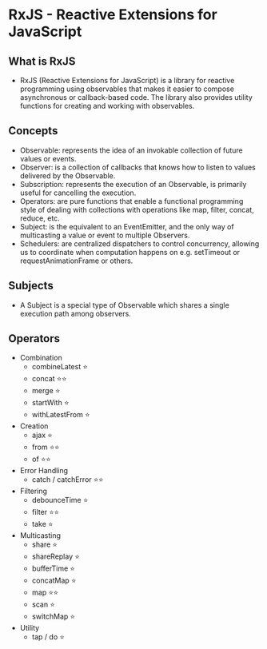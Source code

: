 # RxJS - Reactive Extensions for JavaScript

## What is RxJS
- RxJS (Reactive Extensions for JavaScript) is a library for reactive programming using observables that makes it easier to compose asynchronous or callback-based code. The library also provides utility functions for creating and working with observables.

## Concepts
- Observable: represents the idea of an invokable collection of future values or events.
- Observer: is a collection of callbacks that knows how to listen to values delivered by the Observable.
- Subscription: represents the execution of an Observable, is primarily useful for cancelling the execution.
- Operators: are pure functions that enable a functional programming style of dealing with collections with operations like map, filter, concat, reduce, etc.
- Subject: is the equivalent to an EventEmitter, and the only way of multicasting a value or event to multiple Observers.
- Schedulers: are centralized dispatchers to control concurrency, allowing us to coordinate when computation happens on e.g. setTimeout or requestAnimationFrame or others.

## Subjects
- A Subject is a special type of Observable which shares a single execution path among observers.

## Operators
- Combination
    - combineLatest ⭐
    - concat ⭐⭐
    - merge ⭐
    - startWith ⭐
    - withLatestFrom ⭐
- Creation
    - ajax ⭐
    - from ⭐⭐
    - of ⭐⭐
- Error Handling
    - catch / catchError ⭐⭐
- Filtering
    - debounceTime ⭐
    - filter ⭐⭐
    - take ⭐
- Multicasting
    - share ⭐
    - shareReplay ⭐
    - bufferTime ⭐
    - concatMap ⭐
    - map ⭐⭐
    - scan ⭐
    - switchMap ⭐
- Utility
    - tap / do ⭐
